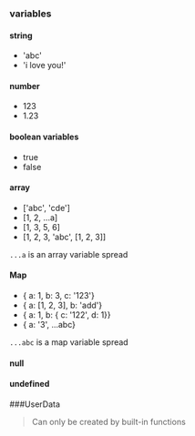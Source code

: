 ### variables

#### string

- 'abc'
- 'i love you!'

#### number
- 123
- 1.23

#### boolean variables
- true
- false

#### array
- ['abc', 'cde']
- [1, 2, ...a]
- [1, 3, 5, 6]
- [1, 2, 3, 'abc', [1, 2, 3]]

`...a` is an array variable spread

#### Map

- { a: 1, b: 3, c: '123'}
- { a: [1, 2, 3], b: 'add'}
- { a: 1, b: { c: '122', d: 1}}
- { a: '3', ...abc}

`...abc` is a map variable spread

#### null

#### undefined

###UserData

> Can only be created by built-in functions